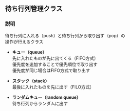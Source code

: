 ## 待ち行列管理クラス

### 説明
待ち行列に入れる（push）と待ち行列から取り出す（pop）の  
操作が行えるクラス  

+ **キュー（queue）**  
先に入れたものが先に出てくる（FIFO方式）  
優先度を追加することで優先順位で取り出す  
優先度が同じ場合はFIFO方式で取り出す  

+ **スタック（stack）**  
最後に入れたものを先に出す（FILO方式）  

+ **ランダムキュー（random queue）**  
待ち行列からランダムに出す
